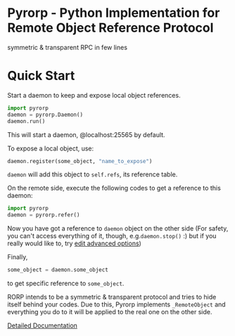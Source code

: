 Pyrorp - Python Implementation for Remote Object Reference Protocol
=====

symmetric & transparent RPC in few lines

Quick Start
=====

Start a daemon to keep and expose local object references.
```Python
import pyrorp
daemon = pyrorp.Daemon()
daemon.run()
```
This will start a daemon, @localhost:25565 by default.

To expose a local object, use: 
```Python
daemon.register(some_object, "name_to_expose")
```
`daemon` will add this object to `self.refs`, its reference table.

On the remote side, execute the following codes to get a reference to this daemon:
```Python
import pyrorp
daemon = pyrorp.refer()
```
Now you have got a reference to `daemon` object on the other side (For safety, you can't access everything of it, though,  e.g.`daemon.stop()` :) but if you really would like to, try [edit advanced options](github.com/aiifabbf/pyrorp/Edit_Daemon_Advanced_Options))

Finally,
```Python
some_object = daemon.some_object
```
to get specific reference to `some_object`.

RORP intends to be a symmetric & transparent protocol and tries to hide itself behind your codes. Due to this, Pyrorp implements `_RemoteObject` and everything you do to it will be applied to the real one on the other side. 

[Detailed Documentation](github.com/aiifabbf/pyrorp/Introduction)
